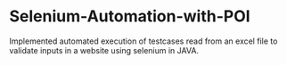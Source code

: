 # Selenium-Automation-with-POI
Implemented automated execution of testcases read from an excel file to validate inputs in a website using selenium in JAVA.
